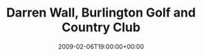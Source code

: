 ---
templateKey: event
guid: 08949a1d-6eab-11ea-99c5-002590d1d1b0
date: 2009-02-06T19:00:00+00:00
eventTime: '7pm'
title: Darren Wall, Burlington Golf and Country Club
artist: Darren Wall
city: Burlington
venue: Burlington Golf and Country Club
group: Tim Shia
guests: Tim Shia
---